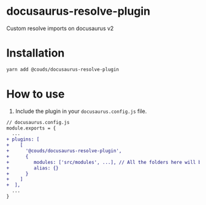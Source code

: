 # docusaurus-resolve-plugin
Custom resolve imports on docusaurus v2

# Installation

```sh
yarn add @couds/docusaurus-resolve-plugin
```

# How to use

1. Include the plugin in your `docusaurus.config.js` file.

```diff
// docusaurus.config.js
module.exports = {
  ...
+ plugins: [
+    [
+      '@couds/docusaurus-resolve-plugin',
+      {
+         modules: ['src/modules', ...], // All the folders here will be resolved with an absolute import (Just like they were inside the node_modules folder)
+         alias: {}
+      }
+    ]
+  ],
  ...
}
```
